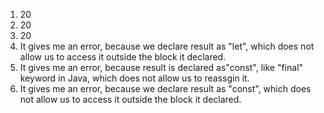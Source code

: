 1. 20
2. 20
3. 20
4. It gives me an error, because we declare result as "let", which does not allow us to access it outside the block it declared.
5. It gives me an error, because result is declared as"const", like "final" keyword in Java, which does not allow us to reassgin it.
6. It gives me an error, because we declare result as "const", which does not allow us to access it outside the block it declared.